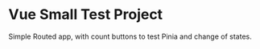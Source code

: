 # Vue Small Test Project

Simple Routed app, with count buttons to test Pinia and change of states.
